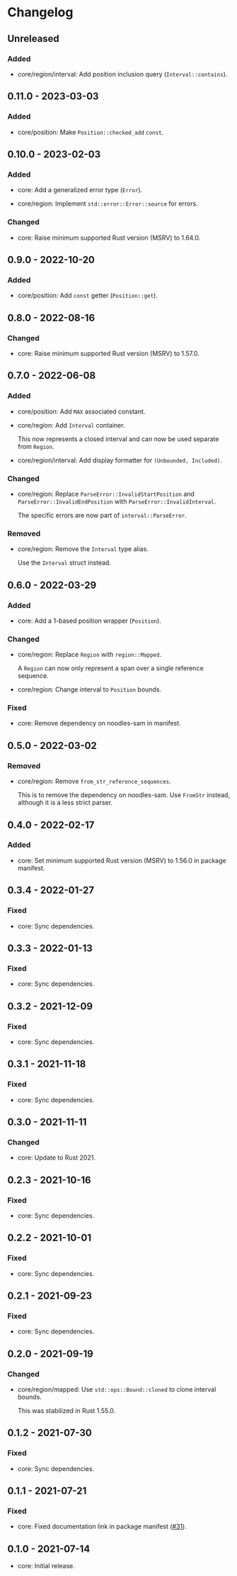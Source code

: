 # Changelog

## Unreleased

### Added

  * core/region/interval: Add position inclusion query (`Interval::contains`).

## 0.11.0 - 2023-03-03

### Added

  * core/position: Make `Position::checked_add` `const`.

## 0.10.0 - 2023-02-03

### Added

  * core: Add a generalized error type (`Error`).

  * core/region: Implement `std::error::Error::source` for errors.

### Changed

  * core: Raise minimum supported Rust version (MSRV) to 1.64.0.

## 0.9.0 - 2022-10-20

### Added

  * core/position: Add `const` getter (`Position::get`).

## 0.8.0 - 2022-08-16

### Changed

  * core: Raise minimum supported Rust version (MSRV) to 1.57.0.

## 0.7.0 - 2022-06-08

### Added

  * core/position: Add `MAX` associated constant.

  * core/region: Add `Interval` container.

    This now represents a closed interval and can now be used separate from
    `Region`.

  * core/region/interval: Add display formatter for `(Unbounded, Included)`.

### Changed

  * core/region: Replace `ParseError::InvalidStartPosition` and
    `ParseError::InvalidEndPosition` with `ParseError::InvalidInterval`.

    The specific errors are now part of `interval::ParseError`.

### Removed

  * core/region: Remove the `Interval` type alias.

    Use the `Interval` struct instead.

## 0.6.0 - 2022-03-29

### Added

  * core: Add a 1-based position wrapper (`Position`).

### Changed

  * core/region: Replace `Region` with `region::Mapped`.

    A `Region` can now only represent a span over a single reference sequence.

  * core/region: Change interval to `Position` bounds.

### Fixed

  * core: Remove dependency on noodles-sam in manifest.

## 0.5.0 - 2022-03-02

### Removed

  * core/region: Remove `from_str_reference_sequences`.

    This is to remove the dependency on noodles-sam. Use `FromStr` instead,
    although it is a less strict parser.

## 0.4.0 - 2022-02-17

### Added

  * core: Set minimum supported Rust version (MSRV) to 1.56.0 in package
    manifest.

## 0.3.4 - 2022-01-27

### Fixed

  * core: Sync dependencies.

## 0.3.3 - 2022-01-13

### Fixed

  * core: Sync dependencies.

## 0.3.2 - 2021-12-09

### Fixed

  * core: Sync dependencies.

## 0.3.1 - 2021-11-18

### Fixed

  * core: Sync dependencies.

## 0.3.0 - 2021-11-11

### Changed

  * core: Update to Rust 2021.

## 0.2.3 - 2021-10-16

### Fixed

  * core: Sync dependencies.

## 0.2.2 - 2021-10-01

### Fixed

  * core: Sync dependencies.

## 0.2.1 - 2021-09-23

### Fixed

  * core: Sync dependencies.

## 0.2.0 - 2021-09-19

### Changed

  * core/region/mapped: Use `std::ops::Bound::cloned` to clone interval bounds.

    This was stabilized in Rust 1.55.0.

## 0.1.2 - 2021-07-30

### Fixed

  * core: Sync dependencies.

## 0.1.1 - 2021-07-21

### Fixed

  * core: Fixed documentation link in package manifest ([#31]).

[#31]: https://github.com/zaeleus/noodles/issues/31

## 0.1.0 - 2021-07-14

  * core: Initial release.
